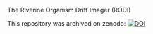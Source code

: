 The Riverine Organism Drift Imager (RODI)

This repository was archived on zenodo: [![DOI](https://zenodo.org/badge/486976022.svg)](https://zenodo.org/badge/latestdoi/486976022)
